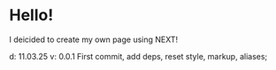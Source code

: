<h1>Hello!</h1>

I deicided to create my own page using NEXT!


d: 11.03.25
v: 0.0.1
First commit, add deps, reset style, markup, aliases;